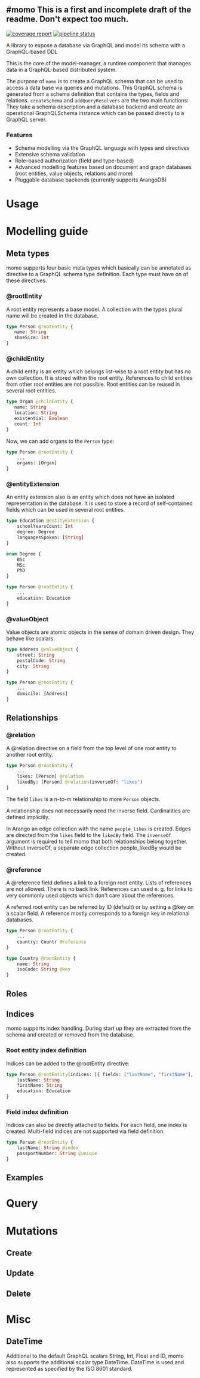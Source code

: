 #momo
This is a first and incomplete draft of the readme. Don't expect too much.
---

[![coverage report](https://gitlab.aeb.com/next-playground/momo/badges/master/coverage.svg)](https://gitlab.aeb.com/next-playground/momo/commits/master)
[![pipeline status](https://gitlab.aeb.com/next-playground/momo/badges/master/pipeline.svg)](https://gitlab.aeb.com/next-playground/momo/commits/master)

A library to expose a database via GraphQL and model its schema with a GraphQL-based DDL

This is the core of the model-manager, a runtime component that manages data in a GraphQL-based distributed system.

The purpose of `momo` is to create a GraphQL schema that can be used to access a data base via queries and mutations.
This GraphQL schema is generated from a schema definition that contains the types, fields and relations.
`createSchema` and `addQueryResolvers` are the two main functions: They take a schema description and a database backend and create an operational GraphQLSchema instance which can be passed directly to a GraphQL server.

### Features

* Schema modelling via the GraphQL language with types and directives
* Extensive schema validation
* Role-based authorization (field and type-based)
* Advanced modelling features based on document and graph databases (root entities, value objects, relations and more)
* Pluggable database backends (currently supports ArangoDB)

# Usage

# Modelling guide
## Meta types
momo supports four basic meta types which basically can be annotated as directive to a GraphQL schema type definition. Each type must have on of these directives.

### @rootEntity
A root entity represents a base model. A collection with the types plural name will be created in the database.
```graphql schema
type Person @rootEntity {
   name: String
   shoeSize: Int
}
```
### @childEntity
A child entity is an entity which belongs list-wise to a root entity but has no own collection. It is stored within the root entity. References to child entities from other root entities are not possible. Root entities can be reused in several root entities.  

```graphql schema
type Organ @childEntity {
   name: String
   location: String
   existential: Boolean
   count: Int
}

```
Now, we can add organs to the ```Person``` type: 
```graphql schema
type Person @rootEntity {
    ...
    organs: [Organ]
}
```

### @entityExtension
An entity extension also is an entity which does not have an isolated representation in the database. It is used to store a record of self-contained fields which can be used in several root entities.
```graphql schema
type Education @entityExtension {
    schoolYearsCount: Int
    degree: Degree
    languagesSpoken: [String]
}

enum Degree {
    BSc
    MSc
    PhD
}

type Person @rootEntity {
    ...
    education: Education
}
```
### @valueObject
Value objects are atomic objects in the sense of domain driven design. They behave like scalars.
```graphql schema
type Address @valueObject {
    street: String
    postalCode: String
    city: String
}

type Person @rootEntity {
    ...
    domicile: [Address]
}
```
## Relationships
### @relation
A @relation directive on a field from the top level of one root entity to another root entity.
```graphql schema
type Person @rootEntity {
    ...
    likes: [Person] @relation
    likedBy: [Person] @relation(inverseOf: "likes")
}
```
The field ```likes``` is a n-to-m relationship to more ```Person``` objects.

A relationship does not necessarily need the inverse field. Cardinalities are defined implicitly.  

In Arango an edge collection with the name ```people_likes``` is created. Edges are directed from the ```likes``` field to the ```likedBy``` field. The ```inverseOf``` argument is required to tell momo that both relationships belong together. Without inverseOf, a separate edge collection people_likedBy would be created.

### @reference
A @reference field defines a link to a foreign root entity. Lists of references are not allowed. There is no back link. References can used e. g. for links to very commonly used objects which don't care about the references.

A referred root entity can be referred by ID (default) or by setting a @key on a scalar field.
A reference mostly corresponds to a foreign key in relational databases.
```graphql schema
type Person @rootEntity {
    ...
    country: Countr @reference
}

type Country @rootEntity {
    name: String
    isoCode: String @key
}
```

## Roles
## Indices
momo supports index handling. During start up they are extracted from the schema and created or removed from the database.
### Root entity index definition
Indices can be added to the @rootEntity directive:
```graphql schema
type Person @rootEntity(indices: [{ fields: ["lastName", "firstName"], unique: false}, {fields:["education.degree"]}]) {
    lastName: String
    firstName: String
    education: Education
}
```

### Field index definition
Indices can also be directly attached to fields. For each field, one index is created. Multi-field indices are not supported via field definition.
```graphql schema
type Person @rootEntity {
    lastName: String @index
    passportNumber: String @unique
}
```
## Examples

# Query
# Mutations
## Create
## Update
## Delete
# Misc
## DateTime
Additional to the default GraphQL scalars String, Int, Float and ID, momo also supports the additional scalar type DateTime.
DateTime is used and represented as specified by the ISO 8601 standard. 